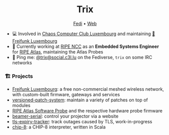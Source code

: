 <h1 align="center">Trix</h1>

<p align="center">
  <a href="https://social.c3l.lu/@trix">Fedi</a>
   •
  <a href="https://trix.moe">Web</a>
</p>

- 💻 Involved in [Chaos Computer Club Luxembourg](https://c3l.lu) and maintaining [🛜 Freifunk Luxembourg](https://freifunk.lu)
- 💼 Currently working at [RIPE NCC](https://ripe.net) as an **Embedded Systems Engineer** for [RIPE Atlas](https://atlas.ripe.net/), maintaining the Atlas Probes
- 💬 Ping me: [@trix@social.c3l.lu](https://social.c3l.lu/@trix) on the Fediverse, `trix` on some IRC networks


### 🏗️ Projects

- [Freifunk Luxembourg](https://freifunk.lu): a free non-commercial meshed wireless network, with custom-built firmware, gateways and services
- [versioned-patch-system](https://github.com/trixmoe/versioned-patch-system): maintain a variety of patches on top of modules
- [RIPE Atlas Software Probe](https://github.com/RIPE-NCC/ripe-atlas-software-probe) and the respective hardware probe firmware
- [beamer-serial](https://github.com/trixmoe/beamer-serial): control your projector via a website
- [tls-expiry-tracker](https://github.com/trixmoe/tls-expiry-tracker): track outages caused by TLS, work-in-progress
- [chip-8](https://github.com/trixmoe/chip-8): a CHIP-8 interpreter, written in Scala
